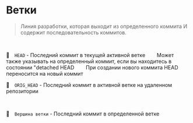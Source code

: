 # Ветки
> Линия разработки, которая выходит из определенного коммита И содержит последовательность коммитов.
> 
<br>

🔴&emsp;`HEAD`  - Последний коммит в текущей активной ветке
&emsp;&emsp;Может также указывать на определенный коммит, если вы находитесь в состоянии "detached HEAD
&emsp;&emsp;При создании нового коммита HEAD переносится на новый коммит
<br>

🔴&emsp;`ORIG_HEAD`  - Последний коммит в активной ветке на удаленном репозитории

<br>

🔴&emsp;`Вершина ветки`  - Последний коммит в определенной ветке



